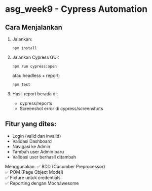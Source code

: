 # asg_week9 - Cypress Automation

## Cara Menjalankan

1. Jalankan:
   ```
   npm install
   ```

2. Jalankan Cypress GUI:
   ```
   npm run cypress:open
   ```
   atau headless + report:
   ```
   npm test
   ```

3. Hasil report berada di:
   - cypress/reports
   - Screenshot error di cypress/screenshots

## Fitur yang dites:
- Login (valid dan invalid)
- Validasi Dashboard
- Navigasi ke Admin
- Tambah user Admin baru
- Validasi user berhasil ditambah

Menggunakan:
✅ BDD (Cucumber Preprocessor)  
✅ POM (Page Object Model)  
✅ Fixture untuk credentials  
✅ Reporting dengan Mochawesome  
